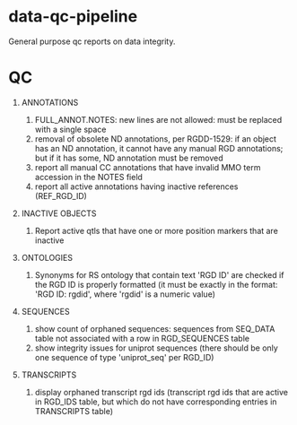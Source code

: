 # data-qc-pipeline
General purpose qc reports on data integrity.

# QC

1. ANNOTATIONS
    1. FULL_ANNOT.NOTES: new lines are not allowed: must be replaced with a single space
    2. removal of obsolete ND annotations, per RGDD-1529:
       if an object has an ND annotation, it cannot have any manual RGD annotations;
       but if it has some, ND annotation must be removed
    3. report all manual CC annotations that have invalid MMO term accession in the NOTES field
    4. report all active annotations having inactive references (REF_RGD_ID)

2. INACTIVE OBJECTS
    1. Report active qtls that have one or more position markers that are inactive

3. ONTOLOGIES
    1. Synonyms for RS ontology that contain text 'RGD ID' are checked if the RGD ID is properly formatted
       (it must be exactly in the format: 'RGD ID: rgdid', where 'rgdid' is a numeric value)

4. SEQUENCES
    1. show count of orphaned sequences: sequences from SEQ_DATA table not associated
       with a row in RGD_SEQUENCES table
    2. show integrity issues for uniprot sequences (there should be only one sequence
       of type 'uniprot_seq' per RGD_ID)

5. TRANSCRIPTS
    1. display orphaned transcript rgd ids (transcript rgd ids that are active in RGD_IDS table, but which do not have
       corresponding entries in TRANSCRIPTS table)